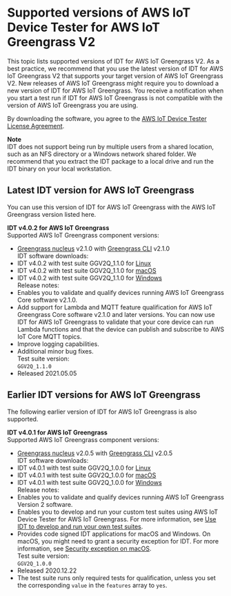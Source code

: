 # Supported versions of AWS IoT Device Tester for AWS IoT Greengrass V2<a name="dev-test-versions"></a>

This topic lists supported versions of IDT for AWS IoT Greengrass V2\. As a best practice, we recommend that you use the latest version of IDT for AWS IoT Greengrass V2 that supports your target version of AWS IoT Greengrass V2\. New releases of AWS IoT Greengrass might require you to download a new version of IDT for AWS IoT Greengrass\. You receive a notification when you start a test run if IDT for AWS IoT Greengrass is not compatible with the version of AWS IoT Greengrass you are using\.

By downloading the software, you agree to the [AWS IoT Device Tester License Agreement](https://docs.aws.amazon.com/greengrass/v2/developerguide/idt-license.html)\.

**Note**  
<a name="unzip-package-to-local-drive"></a>IDT does not support being run by multiple users from a shared location, such as an NFS directory or a Windows network shared folder\. We recommend that you extract the IDT package to a local drive and run the IDT binary on your local workstation\.

## Latest IDT version for AWS IoT Greengrass<a name="idt-latest-version"></a>

You can use this version of IDT for AWS IoT Greengrass with the AWS IoT Greengrass version listed here\. 

**IDT v4\.0\.2 for AWS IoT Greengrass**    
Supported AWS IoT Greengrass component versions:   
+ [Greengrass nucleus](greengrass-nucleus-component.md) v2\.1\.0 with [Greengrass CLI](greengrass-cli-component.md) v2\.1\.0  
IDT software downloads:  
+ IDT v4\.0\.2 with test suite GGV2Q\_1\.1\.0 for [Linux](https://docs.aws.amazon.com/greengrass/v2/developerguide/download-idt-gg2-4.0.2-testsuite-1.1.0-linux.html)
+ IDT v4\.0\.2 with test suite GGV2Q\_1\.1\.0 for [macOS](https://docs.aws.amazon.com/greengrass/v2/developerguide/download-idt-gg2-4.0.2-testsuite-1.1.0-mac.html)
+ IDT v4\.0\.2 with test suite GGV2Q\_1\.1\.0 for [Windows](https://docs.aws.amazon.com/greengrass/v2/developerguide/download-idt-gg2-4.0.2-testsuite-1.1.0-win.html)  
Release notes:  
+ Enables you to validate and qualify devices running AWS IoT Greengrass Core software v2\.1\.0\.
+ Add support for Lambda and MQTT feature qualification for AWS IoT Greengrass Core software v2\.1\.0 and later versions\. You can now use IDT for AWS IoT Greengrass to validate that your core device can run Lambda functions and that the device can publish and subscribe to AWS IoT Core MQTT topics\.
+ Improve logging capabilities\.
+ Additional minor bug fixes\.  
Test suite version:    
`GGV2Q_1.1.0`  
+ Released 2021\.05\.05

## Earlier IDT versions for AWS IoT Greengrass<a name="idt-earlier-version"></a>

The following earlier version of IDT for AWS IoT Greengrass is also supported\. 

**IDT v4\.0\.1 for AWS IoT Greengrass**    
Supported AWS IoT Greengrass component versions:   
+ [Greengrass nucleus](greengrass-nucleus-component.md) v2\.0\.5 with [Greengrass CLI](greengrass-cli-component.md) v2\.0\.5  
IDT software downloads:  
+ IDT v4\.0\.1 with test suite GGV2Q\_1\.0\.0 for [Linux](https://docs.aws.amazon.com/greengrass/v2/developerguide/download-idt-gg2-linux-4.0.1.html)
+ IDT v4\.0\.1 with test suite GGV2Q\_1\.0\.0 for [macOS](https://docs.aws.amazon.com/greengrass/v2/developerguide/download-idt-gg2-mac-4.0.1.html)
+ IDT v4\.0\.1 with test suite GGV2Q\_1\.0\.0 for [Windows](https://docs.aws.amazon.com/greengrass/v2/developerguide/download-idt-gg2-win-4.0.1.html)  
Release notes:  
+ Enables you to validate and qualify devices running AWS IoT Greengrass Version 2 software\.
+ Enables you to develop and run your custom test suites using AWS IoT Device Tester for AWS IoT Greengrass\. For more information, see [Use IDT to develop and run your own test suites](idt-custom-tests.md)\.
+ Provides code signed IDT applications for macOS and Windows\. On macOS, you might need to grant a security exception for IDT\. For more information, see [Security exception on macOS](idt-troubleshooting.md#macos-notarization-exception)\.  
Test suite version:    
`GGV2Q_1.0.0`  
+ Released 2020\.12\.22
+ The test suite runs only required tests for qualification, unless you set the corresponding `value` in the `features` array to `yes`\.